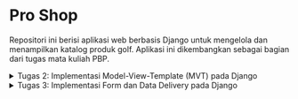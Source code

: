 # Pro Shop

Repositori ini berisi aplikasi web berbasis Django untuk mengelola dan menampilkan katalog produk golf. Aplikasi ini dikembangkan sebagai bagian dari tugas mata kuliah PBP.
<details>
    <summary>Tugas 2: Implementasi Model-View-Template (MVT) pada Django</summary>

## Step by step proyek

### A. Membuat repositori baru dan inisialisasi git
1. Buat repositori baru bernama `pro-shop`
2. Pilih sebuah direktori lokal dan inisialisasi git:
    ```bash
    git init
    git remote add origin <URL>
    ```

### B. Membuat virtual environment
1. Aktifkan virtual environment:
    - **Windows**:
        ```bash
        env\Scripts\activate
        ```
    - **Linux/macOS**:
        ```bash
        source env/bin/activate
        ```
### C. Menginstall package
1. Buat file `requirements.txt` dengan isi daftar package yang diperulkan.
2. Jalankan perintah untuk menginstall package yang diperlukan:
     ```bash
    pip install -r requirements.txt
    ```

### D. Membuat proyek Django
1. Buat proyek Django baru dengan nama `pro_shop`
    ```bash
    django-admin startproject kanade_record_store
    ```
2. Buat aplikasi baru bernama `main`
    ```bash
    django-admin startapp main
    ```
3. Tambahkan `localhost` dan `127.0.0.1` ke dalam list `ALLOWED_HOSTS` pada `settings.py`
4. Tambahkan aplikasi `main` ke dalam list  `INSTALLED_APPS` pada `settings.py`
5. Tambahkan kode berikut pada file `views.py` untuk mengintegrasikan komponen MVT:
    ```python
    from django.shortcuts import render

    def show_main(request):
        context = {
            'app_name' : 'Pro Shop',
            'name': 'Fadhli Raihan Ardiansyah',
            'class': 'PBP D',
        }
        return render(request, "main.html", context)
    ```
6. Buat direktori baru bernama `templates` di dalam direktori `main`
7. Di dalam `templates` buat file `main.html`:
    ```html
    <p>{{ app_name }}</p>
    <h5>Nama: </h5>
    <p>{{ name }}</p> 
    <h5>Class: </h5>
    <p>{{ class }}</p> 
    ```
8. Buat file `urls.py` baru di direktori main kemudian isi dengan kode berikut:
    ```python
    from django.urls import path
    from main.views import show_main

    app_name = 'main'

    urlpatterns = [
        path('', show_main, name='show_main'),
    ]

9. Buka file `urls.py` **yang berada di dalam direktori proyek** dan tambahkan kode berikut:
    ```python
    ...
    from django.urls import path, include
    ...
    urlpatterns = [
        ...
        path('', include('main.urls')),
        ...
    ]
    ```
10. Di `models.py` tambahkan atribut berikut:
    ``* name = models.CharField(max_length=255)
    ``* price = models.IntegerField
    ``* description = models.TextField

11. Jalan kode berikut untuk membuat migrasi model dan menjalankannya:
    ```python
    python manage.py makemigrations
    python manage.py migrate
    ```

12. Buat proyek baru di Pacil Web Service dengan nama `proshop`
13. Pada file `settings.py` tambahkan `fadhli-raihan-proshop.pbp.cs.ui.ac.id`
14. Lakukan `git add`, `commit`, dan `push` ke repositori
15. Tambahkan remote pws ke repositroi:
    ```bash
    git remote add pws http://pbp.cs.ui.ac.id/fadhli.raihan/proshop
    git branch -M master
    git push pws master
    ```

16. Sekarang aplikasi dapat diakses dengan url `fadhli-raihan-proshop.pbp.cs.ui.ac.id`

## Bagan request client ke web aplikasi berbasis Django
![alt text](image-1.png)

1. Saat user mengirimkan request http ke server PWS, request tersebut akan diteruskan ke server WSGI
2. Server WSGI mengarahkan request ke aplikasi Django
3. `urls.py` mencocokkan URL dan meneruskan ke view yang sesuai
4. `views.py` memproses request dan mengambil data yang dibutuhkan dari `models.py`
5. `views.py` mengembalikan respons berupa template HTML yang kemudian dikirimkan ke user

## Fungsi Git dalam pengembangan perangkat lunak
Git berfungsi sebagai sistem kontrol yang memungkinkan developer untuk melacak perubahan kode, bekerja secara kolaboratif, mengelola berbagai versi proyek, dan mendukung penggabungan kode dari beberapa developer secara aman dan terstruktur. Git juga membantu dalam melihat riwayat perubahan, memudahkan pengembalian ke versi sebelumnya, dan memungkinkan pengembangan paralel melalui fitur branching.

## Mengapa framework Django dijadikan permulaan pembelajaran pengembangan perangkat lunak
1. Django menggunakan bahasa pemrograman Python yang relatif mudah
2. Django menyediakan arsitektur Model-View-Template (MVT) yang membantu pemula memahami konsep dasar pengembangan web dengan jelas.
3. Django menawarkan banyak fitur bawaan seperti sistem autentikasi, ORM, dan sistem administrasi yang memudahkan developer.

## Mengapa model pada Django disebut sebagai ORM?
Model pada Django disebut ORM (Object-Relational Mapping) karena Django menyediakan sistem yang secara otomatis memetakan objek-objek python (model) ke tabel-tabel di database. Dengan ORM developer dapat berinteraksi dengan data langsung menggunakan bahasa pemrograman Python tanpa menggunakan SQL.
</details>

<details>
    <summary>Tugas 3: Implementasi Form dan Data Delivery pada Django</summary>

## Mengapa kita memerlukan data delivery pada pengimplementasian sebuah platform?
Data delivery diperlukan untuk memastikan sistem terhubung dengan baik, sehingga kita bisa mengelola data dengan efisien dan memberikan pengalaman pengguna yang cepat dan responsif.

## Menurutmu, mana yang lebih baik antara XML dan JSON? Mengapa JSON lebih populer dibandingkan XML?
XML: Format data berbasis tag yang digunakan untuk menyimpan dan mentransfer data.

JSON: Format data berbasis pasangan key-value yang digunakan untuk menyimpan dan mentransfer data yang mudah dibaca manusia.

JSON relatif lebih populer dalam pengembangan web karena beberapa hal berikut:

1. JSON memiliki sintaks yang lebih sederhana dan mudah dibaca.
2. JSON umumnya menghasilkan data yang lebih kecil karena tidak memerlukan tag pembuka dan penutup.
3. JSON lebih mudah dan lebih cepat diparse.

## Jelaskan fungsi dari method is_valid() pada form Django dan mengapa kita membutuhkan method tersebut?
Method `is_valid()` berfungsi untuk memeriksa apakah data yang dikirim melalui form memenuhi semua aturan validasi yang ditentukan. Kita membutuhkan method tersebut untuk memastikan kebenaran input.

## Mengapa kita membutuhkan csrf_token saat membuat form di Django? Apa yang dapat terjadi jika kita tidak menambahkan csrf_token pada form Django? Bagaimana hal tersebut dapat dimanfaatkan oleh penyerang?

CSRF (Cross-Site Request Forgery) adalah jenis serangan dimana penyerang memanfaatkan kredensial pengguna untuk melakukan tindakan tidak sah. Dalam konteks Django, `csrf_token` membantu melindungi aplikasi web dari serangan CSRF dengan memastikan setiap permintaan yang memodifikasi data (seperti request POST) berasal dari pengguna yang sah.

Tanpa `csrf_token`, penyerang dapat membuat pengguna yang sah mengirimkan permintaan yang tidak diinginkan seperti mengubah data menggunakan kredensial pengguna yang sudah ada.

## Step-by-step implementasi checklist
### Membuat input form untuk menambahkan objek model
#### Implementasi Skeleton sebagai kerangka Views
1. Membuat direktori `templates` pada direktori utama.
2. Buat berkas HTML baru bernama `base.html` berisi kode berikut:
```html
{% load static %}
<!DOCTYPE html>
<html lang="en">
  <head>
    <meta charset="UTF-8" />
    <meta name="viewport" content="width=device-width, initial-scale=1.0" />
    {% block meta %} {% endblock meta %}
  </head>

  <body>
    {% block content %} {% endblock content %}
  </body>
</html>
```
3. Buka `settings.py` pada direktori proyek kemudian menambahkan kode berikut ke dalam variabel `TEMPLATES`:
```python
...
TEMPLATES = [
    {
        'BACKEND': 'django.template.backends.django.DjangoTemplates',
        'DIRS': [BASE_DIR / 'templates'],
        'APP_DIRS': True,
        ...
    }
]
...
```

#### Menambahkan UUID untuk objek model
1. Buka `models.py` di subdirektori `main/` kemudian ubah menjadi berikut:
```python
import uuid
from django.db import models

class ProductEntry(models.Model):
    id = models.UUIDField(primary_key=True, default=uuid.uuid4, editable=False) 
    name = models.CharField(max_length=255)
    price = models.IntegerField(default=0)
    description = models.TextField(default="")
```

2. Lakukan migrasi dengan perintah berikut:
```bash
python manage.py makemigrations
python manage.py migrate
```
#### Membuat form input
1. Buat file baru dengan nama `forms.py` kemudian tambahkan kode berikut ke dalamnya:
```python
from django.forms import ModelForm
from main.models import ProductEntry

class ProductForm(ModelForm):
    class Meta:
        model = ProductEntry
        fields = ["name", "price", "description"]
```

2. Pada file `views.py` di direktori `main` tambahkan beberapa import berikut:
```python
from django.shortcuts import render, redirect
from main.forms import ProductForm
from main.models import ProductEntry
```
3. Di file yang sama buat fungsi dengan nama `create_product_entry` yang menerima parameter request.
```python
def create_product_entry(request):
    form = ProductForm(request.POST or None)

    if form.is_valid() and request.method == "POST":
        form.save()
        return redirect('main:show_main')

    context = {'form': form}
    return render(request, "create_product_entry.html", context)
```
4. Pada file `urls.py` di direktori `main` import fungsi tadi kemudan tambahkan path url untuk mengakses fungsinya.
```python
...
from main.views import show_main, create_mood_entry
...
urlpatterns = [
    ...
    path('create-product-entry', create_product_entry, name='create_product_entry'),
]
```
5. Buat file HTML baru dengan nama `create_product_entry.html` pada direktori `main/templates`. File ini akan digunakan sebagai template untuk tampilan menambahkan produk baru.
```html
{% extends 'base.html' %} 
{% block content %}
<h1>Add New Mood Entry</h1>

<form method="POST">
  {% csrf_token %}
  <table>
    {{ form.as_table }}
    <tr>
      <td></td>
      <td>
        <input type="submit" value="Add Product" />
      </td>
    </tr>
  </table>
</form>

{% endblock %}
```
6. Mengubah file `main.html` agar menampilkan produk dalam bentuk tabel dan menambahkan tombol `Add Product` yang mengarahkan ke halaman form.
```html
{% extends 'base.html' %}
{% block content %}
<h1>Welcome to Pro Shop</h1>

<h5>Name:</h5>
<p>{{ name }}</p>

<h5>Class:</h5>
<p>{{ class }}</p>

{% if not products %}
<p>Currently, there are no products available in Pro Shop.</p>
{% else %}
<table>
  <thead>
    <tr>
      <th>Name</th>
      <th>Price</th>
      <th>Description</th>
    </tr>
  </thead>
  <tbody>
    {% for product in products %}
    <tr>
      <td>{{ product.name }}</td>
      <td>{{ product.price }}</td>
      <td>{{ product.description }}</td>
    </tr>
    {% endfor %}
  </tbody>
</table>
{% endif %}

<br />

<a href="{% url 'main:create_product_entry' %}">
  <button>Add New Product</button>
</a>

{% endblock content %}
```

### Menambahkan 4 fungsi views untuk melihat objek yang sudah ditambahkan dalam format XML, JSON, XML by ID, dan JSON by ID.

1. Buka file `views.py` di direktori `main` kemudian tambahkan import berikut:
```python
from django.http import HttpResponse
from django.core import serializers
```

2. Buat 4 fungsi baru untuk melihat objek dalam format XML, JSON, XML by ID, dan JSON by ID.

\
Mengembalikan data dengan format XML
```python
def show_xml(request):
    data = ProductEntry.objects.all()
    return HttpResponse(serializers.serialize("xml", data), content_type="application/xml")
```
Mengembalikan data dengan format JSON
```python
def show_json(request):
    data = ProductEntry.objects.all()
    return HttpResponse(serializers.serialize("json", data), content_type="application/json")
```
Mengembalikan data dengan format XML berdasarkan ID
```python
def show_xml_by_id(request, id):
    data = ProductEntry.objects.filter(pk=id)
    return HttpResponse(serializers.serialize("xml", data), content_type="application/xml")
```
Mengembalikan data dengan format JSON berdasarkan ID
```python
def show_json_by_id(request, id):
    data = ProductEntry.objects.filter(pk=id)
    return HttpResponse(serializers.serialize("json", data), content_type="application/json")
```

### Membuat routing URL untuk masing-masing views yang sudah ditambahkan

1. Ubah file `urls.py` di direktori `main` menjadi seperti berikut:
```python
from django.urls import path
from main.views import show_main, create_product_entry, show_xml, show_json, show_xml_by_id, show_json_by_id


app_name = 'main'

urlpatterns = [
    path('', show_main, name='show_main'),
    path('create-product-entry', create_product_entry, name='create_product_entry'),
    path('xml/', show_xml, name='show_xml'),
    path('json/', show_json, name='show_json'),
    path('xml/<str:id>/', show_xml_by_id, name='show_xml_by_id'),
    path('json/<str:id>/', show_json_by_id, name='show_json_by_id'),
]
```
### Push ke github dan PWS

1. Jalankan perintah berikut:
```bash
git add .
git commit -m "Tugas 3"
git push origin master
git push pws master
```

### Screenshot hasil akses URL pada Postman



</details>
